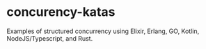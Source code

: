 # concurency-katas
Examples of structured concurrency using Elixir, Erlang, GO, Kotlin, NodeJS/Typescript, and Rust.
